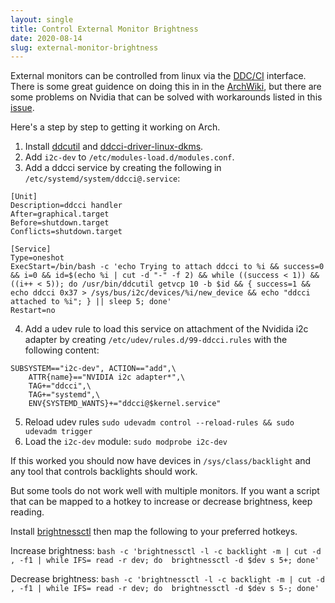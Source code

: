 ```yaml
---
layout: single
title: Control External Monitor Brightness
date: 2020-08-14
slug: external-monitor-brightness
---
```


External monitors can be controlled from linux via the
[DDC/CI](https://en.wikipedia.org/wiki/Display_Data_Channel#DDC.2FCI) interface.
There is some great guidence on doing this in in the
[ArchWiki](https://wiki.archlinux.org/index.php/backlight#External_monitorshttps://wiki.archlinux.org/index.php/backlight#External_monitors),
but there are some problems on Nvidia that can be solved with workarounds listed
in this
[issue](https://gitlab.com/ddcci-driver-linux/ddcci-driver-linux/-/issues/7).


Here's a step by step to getting it working on Arch.

1. Install [ddcutil](https://www.archlinux.org/packages/?name=ddcutil) and [ddcci-driver-linux-dkms](https://aur.archlinux.org/packages/ddcci-driver-linux-dkms/).
2. Add `i2c-dev` to `/etc/modules-load.d/modules.conf`.
3. Add a ddcci service by creating the following in
   `/etc/systemd/system/ddcci@.service`:
```
[Unit]
Description=ddcci handler
After=graphical.target
Before=shutdown.target
Conflicts=shutdown.target

[Service]
Type=oneshot
ExecStart=/bin/bash -c 'echo Trying to attach ddcci to %i && success=0 && i=0 && id=$(echo %i | cut -d "-" -f 2) && while ((success < 1)) && ((i++ < 5)); do /usr/bin/ddcutil getvcp 10 -b $id && { success=1 && echo ddcci 0x37 > /sys/bus/i2c/devices/%i/new_device && echo "ddcci attached to %i"; } || sleep 5; done'
Restart=no
```
4. Add a udev rule to load this service on attachment of the Nvidida i2c adapter
   by creating `/etc/udev/rules.d/99-ddcci.rules` with the following content:

```
SUBSYSTEM=="i2c-dev", ACTION=="add",\
	ATTR{name}=="NVIDIA i2c adapter*",\
	TAG+="ddcci",\
	TAG+="systemd",\
	ENV{SYSTEMD_WANTS}+="ddcci@$kernel.service"
```
5. Reload udev rules `sudo udevadm control --reload-rules && sudo udevadm trigger`
6. Load the `i2c-dev` module: `sudo modprobe i2c-dev`

If this worked you should now have devices in `/sys/class/backlight` and any
tool that controls backlights should work.

But some tools do not work well with multiple monitors. If you want a script
that can be mapped to a hotkey to increase or decrease brightness, keep reading.

Install [brightnessctl](https://www.archlinux.org/packages/?name=brightnessctl)
then map the following to your preferred hotkeys.

Increase brightness: `bash -c 'brightnessctl -l -c backlight -m | cut -d , -f1 |
while IFS= read -r dev; do  brightnessctl -d $dev s 5+; done'`

Decrease brightness: `bash -c 'brightnessctl -l -c backlight -m | cut -d , -f1 | while IFS= read -r dev; do  brightnessctl -d $dev s 5-; done'`
